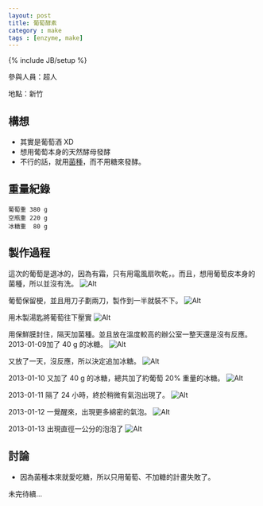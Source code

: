 ```yaml
---
layout: post
title: 葡萄酵素
category : make
tags : [enzyme, make]
---
```

{% include JB/setup %}

參與人員：超人

地點：新竹

## 構想

* 其實是葡萄酒 XD
* 想用葡萄本身的天然酵母發酵
* 不行的話，就用[菌種](/make/2012/12/29/clone)，而不用糖來發酵。

## 重量紀錄

    葡萄重 380 g
    空瓶重 220 g
    冰糖重  80 g

## 製作過程

這次的葡萄是退冰的，因為有霜，只有用電風扇吹乾，。而且，想用葡萄皮本身的菌種，所以並沒有洗。
![Alt](/img/make/2013-01-08/IMG_20130108_232535.jpg)

葡萄保留梗，並且用刀子劃兩刀，製作到一半就裝不下。
![Alt](/img/make/2013-01-08/IMG_20130108_233627.jpg)

用木製湯匙將葡萄往下壓實
![Alt](/img/make/2013-01-08/IMG_20130108_234544.jpg)

用保鮮膜封住，隔天加菌種。並且放在溫度較高的辦公室一整天還是沒有反應。2013-01-09加了 40 g 的冰糖。
![Alt](/img/make/2013-01-08/IMG_20130108_234745.jpg)

又放了一天，沒反應，所以決定追加冰糖。
![Alt](/img/make/2013-01-08/IMG_20130110_231801.jpg)

2013-01-10 又加了 40 g 的冰糖，總共加了約葡萄 20% 重量的冰糖。
![Alt](/img/make/2013-01-08/IMG_20130110_232335.jpg)

2013-01-11 隔了 24 小時，終於稍微有氣泡出現了。
![Alt](/img/make/2013-01-08/IMG_20130112_000809.jpg)

2013-01-12 一覺醒來，出現更多綿密的氣泡。
![Alt](/img/make/2013-01-08/IMG_20130112_110214.jpg)

2013-01-13 出現直徑一公分的泡泡了
![Alt](/img/make/2013-01-08/IMG_20130113_112738.jpg)

## 討論

* 因為菌種本來就愛吃糖，所以只用葡萄、不加糖的計畫失敗了。

未完待續...

